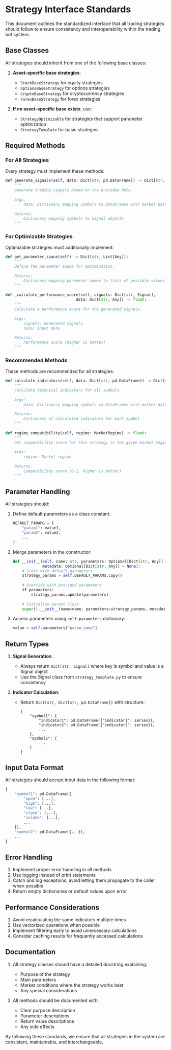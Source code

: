# Strategy Interface Standards

This document outlines the standardized interface that all trading strategies should follow to ensure consistency and interoperability within the trading bot system.

## Base Classes

All strategies should inherit from one of the following base classes:

1. **Asset-specific base strategies**:
   - `StockBaseStrategy` for equity strategies
   - `OptionsBaseStrategy` for options strategies
   - `CryptoBaseStrategy` for cryptocurrency strategies
   - `ForexBaseStrategy` for forex strategies

2. **If no asset-specific base exists**, use:
   - `StrategyOptimizable` for strategies that support parameter optimization
   - `StrategyTemplate` for basic strategies

## Required Methods

### For All Strategies

Every strategy must implement these methods:

```python
def generate_signals(self, data: Dict[str, pd.DataFrame]) -> Dict[str, Signal]:
    """
    Generate trading signals based on the provided data.
    
    Args:
        data: Dictionary mapping symbols to DataFrames with market data
        
    Returns:
        Dictionary mapping symbols to Signal objects
    """
```

### For Optimizable Strategies

Optimizable strategies must additionally implement:

```python
def get_parameter_space(self) -> Dict[str, List[Any]]:
    """
    Define the parameter space for optimization.
    
    Returns:
        Dictionary mapping parameter names to lists of possible values
    """
    
def _calculate_performance_score(self, signals: Dict[str, Signal], 
                               data: Dict[str, Any]) -> float:
    """
    Calculate a performance score for the generated signals.
    
    Args:
        signals: Generated signals
        data: Input data
        
    Returns:
        Performance score (higher is better)
    """
```

### Recommended Methods

These methods are recommended for all strategies:

```python
def calculate_indicators(self, data: Dict[str, pd.DataFrame]) -> Dict[str, Dict[str, pd.DataFrame]]:
    """
    Calculate technical indicators for all symbols.
    
    Args:
        data: Dictionary mapping symbols to DataFrames with market data
        
    Returns:
        Dictionary of calculated indicators for each symbol
    """
    
def regime_compatibility(self, regime: MarketRegime) -> float:
    """
    Get compatibility score for this strategy in the given market regime.
    
    Args:
        regime: Market regime
        
    Returns:
        Compatibility score (0-1, higher is better)
    """
```

## Parameter Handling

All strategies should:

1. Define default parameters as a class constant:
   ```python
   DEFAULT_PARAMS = {
       "param1": value1,
       "param2": value2,
       ...
   }
   ```

2. Merge parameters in the constructor:
   ```python
   def __init__(self, name: str, parameters: Optional[Dict[str, Any]] = None,
                metadata: Optional[Dict[str, Any]] = None):
       # Start with default parameters
       strategy_params = self.DEFAULT_PARAMS.copy()
       
       # Override with provided parameters
       if parameters:
           strategy_params.update(parameters)
       
       # Initialize parent class
       super().__init__(name=name, parameters=strategy_params, metadata=metadata)
   ```

3. Access parameters using `self.parameters` dictionary:
   ```python
   value = self.parameters["param_name"]
   ```

## Return Types

1. **Signal Generation**:
   - Always return `Dict[str, Signal]` where key is symbol and value is a Signal object
   - Use the Signal class from `strategy_template.py` to ensure consistency

2. **Indicator Calculation**:
   - Return `Dict[str, Dict[str, pd.DataFrame]]` with structure:
     ```
     {
         "symbol1": {
             "indicator1": pd.DataFrame({"indicator1": series}),
             "indicator2": pd.DataFrame({"indicator2": series}),
             ...
         },
         "symbol2": {
             ...
         }
     }
     ```

## Input Data Format

All strategies should accept input data in the following format:

```python
{
    "symbol1": pd.DataFrame({
        "open": [...],
        "high": [...],
        "low": [...],
        "close": [...],
        "volume": [...],
        ...
    }),
    "symbol2": pd.DataFrame({...}),
    ...
}
```

## Error Handling

1. Implement proper error handling in all methods
2. Use logging instead of print statements
3. Catch and log exceptions, avoid letting them propagate to the caller when possible
4. Return empty dictionaries or default values upon error

## Performance Considerations

1. Avoid recalculating the same indicators multiple times
2. Use vectorized operations when possible
3. Implement filtering early to avoid unnecessary calculations
4. Consider caching results for frequently accessed calculations

## Documentation

1. All strategy classes should have a detailed docstring explaining:
   - Purpose of the strategy
   - Main parameters
   - Market conditions where the strategy works best
   - Any special considerations

2. All methods should be documented with:
   - Clear purpose description
   - Parameter descriptions
   - Return value descriptions
   - Any side effects

By following these standards, we ensure that all strategies in the system are consistent, maintainable, and interchangeable. 